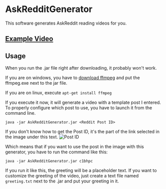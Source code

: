 # AskRedditGenerator
This software generates AskReddit reading videos for you.

## [Example Video](https://www.youtube.com/watch?v=B8DifjET0hc&feature=youtu.be)

## Usage

When you run the .jar file right after downloading, it probably won't work.

If you are on windows, you have to [download ffmpeg](https://ffmpeg.zeranoe.com/builds/) and put the ffmpeg.exe next to the jar file.

If you are on linux, execute `apt-get install ffmpeg`

If you execute it now, it will generate a video with a template post I entered. To properly configure which post to use,
you have to launch it from the command line.

`java -jar AskRedditGenerator.jar <Reddit Post ID>`

If you don't know how to get the Post ID, it's the part of the link selected in the image under this text.
![Post ID](https://i.imgur.com/2Cjlf2M.png)

Which means that if you want to use the post in the image with this generator, you have to run the command like this:

`java -jar AskRedditGenerator.jar c1bhpc`

If you run it like this, the greeting will be a placeholder text. If you want to customize the greeting of the video, just create a text
file named `greeting.txt` next to the .jar and put your greeting in it.

